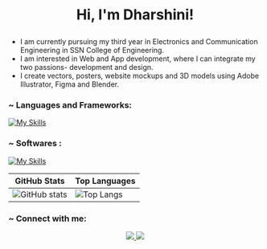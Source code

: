 #
<h1 align="center">
  
Hi, I'm Dharshini!
</h1>

<p> 
<ul>
  <li> I am currently pursuing my third year in Electronics and Communication Engineering in SSN College of Engineering.</li>
  <li> I am interested in Web and App development, where I can integrate my two passions- development and design.</li>
  <li> I create vectors, posters, website mockups and 3D models using Adobe Illustrator, Figma and Blender.</li>
</ul></p>

<h3 align="left"> ~ Languages and Frameworks:</h3>

[![My Skills](https://skillicons.dev/icons?i=cpp,python,html,css,javascript,bootstrap,jquery,npm,nodejs,express,react,mysql,sqlite,flask&theme=dark)](https://skillicons.dev)

<h3 align="left"> ~ Softwares :</h3>

[![My Skills](https://skillicons.dev/icons?i=ai,figma,blender,&theme=dark)](https://skillicons.dev)


| GitHub Stats                                                                                           | Top Languages                                                                                            |
|--------------------------------------------------------------------------------------------------------|----------------------------------------------------------------------------------------------------------|
| ![GitHub stats](https://github-readme-stats.vercel.app/api?username=shri-dharshini&show_icons=true&theme=neon) | ![Top Langs](https://github-readme-stats.vercel.app/api/top-langs/?username=shri-dharshini&layout=compact&theme=neon) |

<h3 align="left"> ~ Connect with me:</h3>

<p align="center">
  <a href="https://www.instagram.com/dharrshiini/" >
    <img src="https://skillicons.dev/icons?i=instagram" />
  </a>
  <a href="https://www.linkedin.com/in/shri-dharshini-s-434642251/">
    <img src="https://skillicons.dev/icons?i=linkedin" />
  </a>

</p>
     
